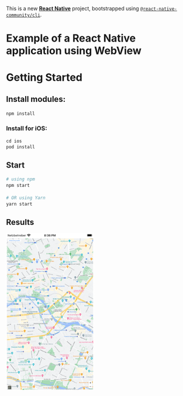 This is a new [**React Native**](https://reactnative.dev) project, bootstrapped using [`@react-native-community/cli`](https://github.com/react-native-community/cli).

# Example of a React Native application using WebView

# Getting Started

## Install modules:

```npm install```

### Install for iOS:

```
cd ios
pod install
```

## Start

```bash
# using npm
npm start

# OR using Yarn
yarn start
```

## Results

<img src="https://github.com/zahoruiko/React-Native-WebView-Google-Maps/blob/main/readmeImages/WebView-GoogleMaps.png" width="240">
